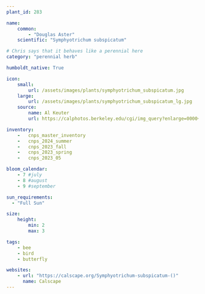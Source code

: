 ```yaml
---
plant_id: 283

name: 
    common:  
        - "Douglas Aster"    
    scientific: "Symphyotrichum subspicatum"  

# Chris says that it behaves like a perennial here
category: "perennial herb"

humboldt_native: True

icon: 
    small: 
        url: /assets/images/plants/symphyotrichum_subspicatum.jpg 
    large: 
        url: /assets/images/plants/symphyotrichum_subspicatum_lg.jpg 
    source: 
        name: Al Keuter 
        url: https://calphotos.berkeley.edu/cgi/img_query?enlarge=0000+0000+0613+0392

inventory: 
    -   cnps_master_inventory
    -   cnps_2024_summer
    -   cnps_2023_fall
    -   cnps_2023_spring
    -   cnps_2023_05 

bloom_calendar: 
    - 7 #july
    - 8 #august
    - 9 #september

sun_requirements:
  - "Full Sun"

size:
    height: 
        min: 2
        max: 3

tags:
    - bee
    - bird
    - butterfly

websites: 
    - url: "https://calscape.org/Symphyotrichum-subspicatum-()"
      name: Calscape
---
```

